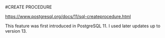 #CREATE PROCEDURE

https://www.postgresql.org/docs/11/sql-createprocedure.html

This feature was first introduced in PostgreSQL 11. I used later updates up to version 13.

